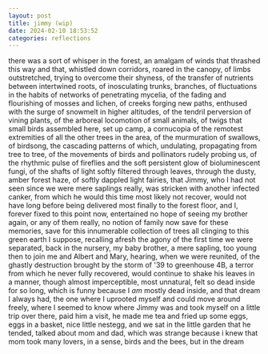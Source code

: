 ```yaml
---
layout: post
title: jimmy (wip)
date: 2024-02-10 18:53:52
categories: reflections
---
```


there was a sort of whisper in the forest, an amalgam of winds that
thrashed this way and that, whistled down corridors, roared in the
canopy, of limbs outstretched, trying to overcome their shyness, of
the transfer of nutrients between intertwined roots, of inosculating
trunks, branches, of fluctuations in the habits of networks of
penetrating mycelia, of the fading and flourishing of mosses and
lichen, of creeks forging new paths, enthused with the surge of
snowmelt in higher altitudes, of the tendril perversion of vining
plants, of the arboreal locomotion of small animals, of twigs that
small birds assembled here, set up camp, a cornucopia of the remotest
extremities of all the other trees in the area, of the murmuration of
swallows, of birdsong, the cascading patterns of which, undulating,
propagating from tree to tree, of the movements of birds and
pollinators rudely probing us, of the rhythmic pulse of fireflies and
the soft persistent glow of bioluminescent fungi, of the shafts of
light softly filtered through leaves, through the dusty, amber forest
haze, of softly dappled light fairies, that Jimmy, who I had not seen
since we were mere saplings really, was stricken with another infected
canker, from which he would this time most likely not recover, would
not have long before being delivered most finally to the forest floor,
and I, forever fixed to this point now, entertained no hope of seeing
my brother again, or any of them really, no notion of family now save
for these memories, save for this innumerable collection of trees all
clinging to this green earth I suppose, recalling afresh the agony of
the first time we were separated, back in the nursery, my baby
brother, a mere sapling, too young then to join me and Albert and
Mary, hearing, when we were reunited, of the ghastly destruction
brought by the storm of '39 to greenhouse 4B, a terror from which he
never fully recovered, would continue to shake his leaves in a manner,
though almost imperceptible, most unnatural, felt so dead inside for
so long, which is funny because I *am* mostly dead inside, and that
dream I always had, the one where I uprooted myself and could move
around freely, where I seemed to know where Jimmy was and took myself
on a little trip over there, paid him a visit, he made me tea and
fried up some eggs, eggs in a basket, nice little nestegg, and we sat
in the little garden that he tended, talked about mom and dad, which
was strange because i knew that mom took many lovers, in a sense,
birds and the bees, but in the dream


<!--
as many ways as the samara twirl
 like one of the great apes, where I had sprung from a seed pollinated by the
wind or the bees but from mom and dad's loving embrace
 -->
